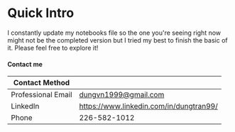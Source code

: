 # Quick Intro

I constantly update my notebooks file so the one you're seeing right now might not be the completed version but I tried my best to finish the basic of it. Please feel free to explore it!

#### Contact me

| Contact Method | |
| --- | --- |
| Professional Email | dungvn1999@gmail.com |
| LinkedIn | https://www.linkedin.com/in/dungtran99/ |
| Phone | 226-582-1012

